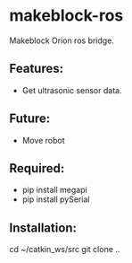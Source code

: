 # makeblock-ros
Makeblock Orion ros bridge.

Features:
--
- Get ultrasonic sensor data.

Future:
--
- Move robot

Required:
--
- pip install megapi
- pip install pySerial

Installation:
--
cd ~/catkin_ws/src
git clone ..
